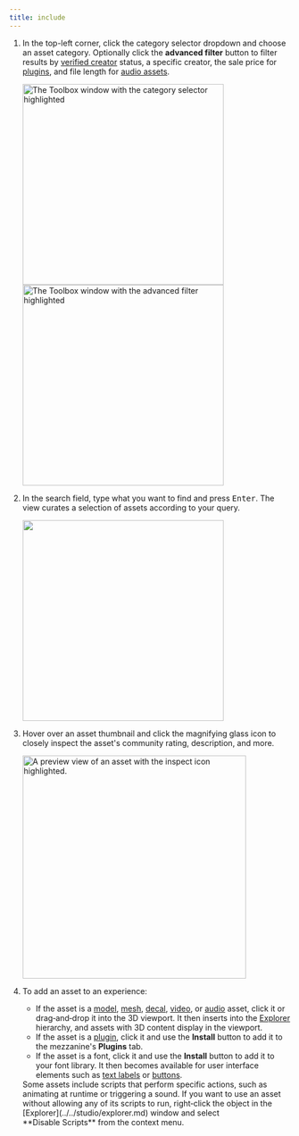 ```yaml
---
title: include
---
```


1. In the top-left corner, click the category selector dropdown and choose an asset category. Optionally click the **advanced filter** button to filter results by [verified creator](../../production/publishing/account-verification.md) status, a specific creator, the sale price for [plugins](../../studio/plugins.md), and file length for [audio assets](../../audio/assets.md).

	 <Grid container spacing={3}>
	 <Grid item>
	 <img src="../../assets/studio/toolbox/Creator-Store-Category-Selector.png" width="360" alt="The Toolbox window with the category selector highlighted" />
	 </Grid>
	 <Grid item>
	 <img src="../../assets/studio/toolbox/Creator-Store-Advanced-Filter.png" width="360" alt="The Toolbox window with the advanced filter highlighted" />
	 </Grid>
	 </Grid>

2. In the search field, type what you want to find and press <kbd>Enter</kbd>. The view curates a selection of assets according to your query.

	 <img src="../../assets/studio/toolbox/Model-Search-Example.png" width="360" />

3. <Chip label="OPTIONAL" size="small" variant="outlined" /> Hover over an asset thumbnail and click the magnifying glass icon to closely inspect the asset's community rating, description, and more.

   <img src="../../assets/studio/toolbox/Asset-Inspect-Icon.png" width="400" alt="A preview view of an asset with the inspect icon highlighted." />

4. To add an asset to an experience:

   - If the asset is a [model](../../parts/models.md), [mesh](../../parts/meshes.md), [decal](../../parts/textures-decals.md), [video](../../ui/video-frames.md), or [audio](../../audio/assets.md) asset, click it or drag‑and‑drop it into the 3D viewport. It then inserts into the [Explorer](../../studio/explorer.md) hierarchy, and assets with 3D content display in the viewport.
   - If the asset is a [plugin](../../studio/plugins.md), click it and use the **Install** button to add it to the mezzanine's **Plugins** tab.
   - If the asset is a font, click it and use the **Install** button to add it to your font library. It then becomes available for user interface elements such as [text labels](../../ui/labels.md) or [buttons](../../ui/buttons.md).

   <Alert severity="info">
   Some assets include scripts that perform specific actions, such as animating at runtime or triggering a sound. If you want to use an asset without allowing any of its scripts to run, right‑click the object in the [Explorer](../../studio/explorer.md) window and select **Disable&nbsp;Scripts** from the context menu.
   </Alert>
